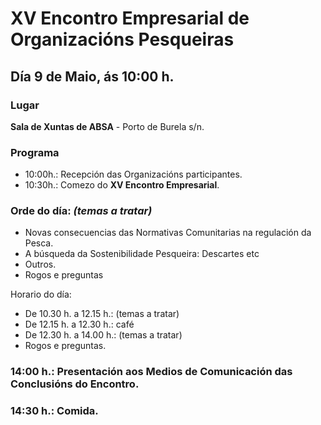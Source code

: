 # XV Encontro Empresarial de Organizacións Pesqueiras

## Día 9 de Maio, ás 10:00 h.

### Lugar

**Sala de Xuntas de ABSA** - Porto de Burela s/n.

### Programa

* 10:00h.: Recepción das Organizacións participantes.
* 10:30h.: Comezo do **XV Encontro Empresarial**.

### Orde do día: *(temas a tratar)*

* Novas consecuencias das Normativas Comunitarias na regulación da Pesca.
* A búsqueda da Sostenibilidade Pesqueira: Descartes etc
* Outros.
* Rogos e preguntas

Horario do día:

- De 10.30 h. a 12.15 h.: (temas a tratar)
- De 12.15 h. a 12.30 h.: café
- De 12.30 h. a 14.00 h.: (temas a tratar)
- Rogos e preguntas.

### 14:00 h.: Presentación aos Medios de Comunicación das Conclusións do Encontro.

### 14:30 h.: Comida.
